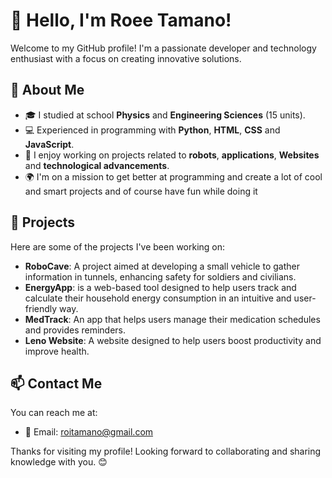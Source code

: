 # 👋 Hello, I'm Roee Tamano!

Welcome to my GitHub profile! I'm a passionate developer and technology enthusiast with a focus on creating innovative solutions.

## 🌱 About Me

- 🎓 I studied at school **Physics** and **Engineering Sciences** (15 units).
- 💻 Experienced in programming with **Python**, **HTML**, **CSS** and **JavaScript**.
- 🤖 I enjoy working on projects related to **robots**, **applications**, **Websites** and **technological advancements**.
- 🌍 I'm on a mission to get better at programming and create a lot of cool and smart projects and of course have fun while doing it

## 🚀 Projects

Here are some of the projects I've been working on:

- **RoboCave**: A project aimed at developing a small vehicle to gather information in tunnels, enhancing safety for soldiers and civilians.
- **EnergyApp**: is a web-based tool designed to help users track and calculate their household energy consumption in an intuitive and user-friendly way.
- **MedTrack**: An app that helps users manage their medication schedules and provides reminders.
- **Leno Website**: A website designed to help users boost productivity and improve health. 

## 📫 Contact Me

You can reach me at: 
- 📧 Email: roitamano@gmail.com

Thanks for visiting my profile! Looking forward to collaborating and sharing knowledge with you. 😊


<!---
RoeyTamano/RoeyTamano is a ✨ special ✨ repository because its `README.md` (this file) appears on your GitHub profile.
You can click the Preview link to take a look at your changes.
--->
